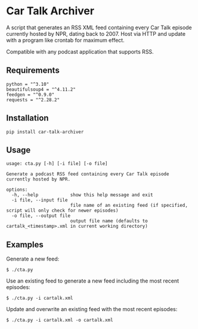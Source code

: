 # Car Talk Archiver

A script that generates an RSS XML feed containing every Car Talk episode currently hosted by NPR, dating back to 2007. Host via HTTP and update with a program like crontab for maximum effect.

Compatible with any podcast application that supports RSS.

## Requirements
```
python = "^3.10"
beautifulsoup4 = "^4.11.2"
feedgen = "^0.9.0"
requests = "^2.28.2"
```

## Installation
```
pip install car-talk-archiver
```

## Usage
```
usage: cta.py [-h] [-i file] [-o file]

Generate a podcast RSS feed containing every Car Talk episode currently hosted by NPR.

options:
  -h, --help            show this help message and exit
  -i file, --input file
                        file name of an existing feed (if specified, script will only check for newer episodes)
  -o file, --output file
                        output file name (defaults to cartalk_<timestamp>.xml in current working directory)
```

## Examples
Generate a new feed:
```
$ ./cta.py
```

Use an existing feed to generate a new feed including the most recent episodes:
```
$ ./cta.py -i cartalk.xml
```

Update and overwrite an existing feed with the most recent episodes:
```
$ ./cta.py -i cartalk.xml -o cartalk.xml
```